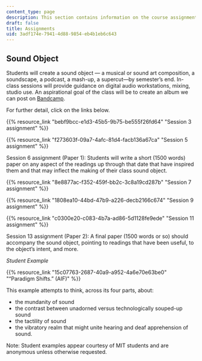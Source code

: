 ```yaml
---
content_type: page
description: This section contains information on the course assignments.
draft: false
title: Assignments
uid: 3adf174e-7941-4d88-9854-eb4b1eb6c643
---
```

## Sound Object

Students will create a sound object — a musical or sound art composition, a soundscape, a podcast, a mash-up, a supercut—by semester’s end. In-class sessions will provide guidance on digital audio workstations, mixing, studio use. An aspirational goal of the class will be to create an album we can post on [Bandcamp](https://bandcamp.com/).

For further detail, click on the links below.

{{% resource_link "bebf9bcc-e1d3-45b5-9b75-be555f26fd64" "Session 3 assignment" %}}

{{% resource_link "f273603f-09a7-4afc-81d4-facb136a67ca" "Session 5 assignment" %}}

Session 6 assignment (Paper 1): Students will write a short (1500 words) paper on any aspect of the readings up through that date that have inspired them and that may inflect the making of their class sound object.

{{% resource_link "8e8877ac-f352-459f-bb2c-3c8a19cd287b" "Session 7 assignment" %}}

{{% resource_link "1808ea10-44bd-47b9-a226-decb2166c674" "Session 9 assignment" %}}

{{% resource_link "c0300e20-c083-4b7a-ad86-5d1128fe9ede" "Session 11 assignment" %}}

Session 13 assignment (Paper 2): A final paper (1500 words or so) should accompany the sound object, pointing to readings that have been useful, to the object’s intent, and more.

*Student Example*

{{% resource_link "15c07763-2687-40a9-a952-4a6e70e63be0" "“Paradigm Shifts.” (AIF)" %}}

This example attempts to think, across its four parts, about:

- the mundanity of sound
- the contrast between unadorned versus technologically souped-up sound
- the tactility of sound 
- the vibratory realm that might unite hearing and deaf apprehension of sound. 

Note: Student examples appear courtesy of MIT students and are anonymous unless otherwise requested.